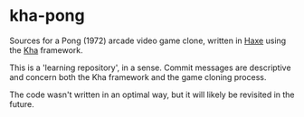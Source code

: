 # kha-pong

Sources for a Pong (1972) arcade video game clone, written in [Haxe](http://haxe.org/) using the [Kha](http://kha.tech/) framework.

This is a 'learning repository', in a sense. Commit messages are descriptive and concern both the Kha framework and the game cloning process.

The code wasn't written in an optimal way, but it will likely be revisited in the future.
